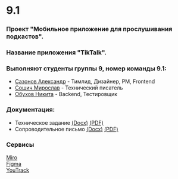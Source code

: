 # 9.1

### Проект "Мобильное приложение для прослушивания подкастов".

### Название приложения "TikTalk".

### Выполняют студенты группы 9, номер команды 9.1:
- [Сазонов Александр](https://github.com/SazonovAlexander) - Тимлид, Дизайнер, PM, Frontend
- [Сошич Мирослав](https://github.com/FunnyMogila) - Технический писатель
- [Обухов Никита](https://github.com/AL1ATE) - Backend, Тестировщик

### Документация:

- Техническое задание [(Docx)](https://github.com/SazonovAlexander/9.1/blob/main/documentation/Technical%20Assignment.docx) [(PDF)](https://github.com/SazonovAlexander/9.1/blob/main/documentation/Technical%20Assignment.pdf)
- Сопроводительное письмо [(Docx)](https://github.com/SazonovAlexander/9.1/blob/main/documentation/Cover%20letter.docx) [(PDF)](https://github.com/SazonovAlexander/9.1/blob/main/documentation/Cover%20letter.pdf)

### Сервисы
  [Miro](https://miro.com/app/board/uXjVNsiiTFw=/)\
  [Figma](https://www.figma.com/file/93EuQVMZvMCWzxlbTRSZsp/9.1?type=design&node-id=0%3A1&mode=design&t=jRcHcgefcyVJFD4s-1)\
  [YouTrack](https://alexandersazonov.youtrack.cloud/agiles/159-2/current)
